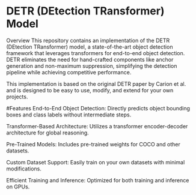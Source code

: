 # DETR (DEtection TRansformer) Model
Overview
This repository contains an implementation of the DETR (DEtection TRansformer) model, a state-of-the-art object detection framework that leverages transformers for end-to-end object detection. DETR eliminates the need for hand-crafted components like anchor generation and non-maximum suppression, simplifying the detection pipeline while achieving competitive performance.

This implementation is based on the original DETR paper by Carion et al. and is designed to be easy to use, modify, and extend for your own projects.

#Features
End-to-End Object Detection: Directly predicts object bounding boxes and class labels without intermediate steps.

Transformer-Based Architecture: Utilizes a transformer encoder-decoder architecture for global reasoning.

Pre-Trained Models: Includes pre-trained weights for COCO and other datasets.

Custom Dataset Support: Easily train on your own datasets with minimal modifications.

Efficient Training and Inference: Optimized for both training and inference on GPUs.
